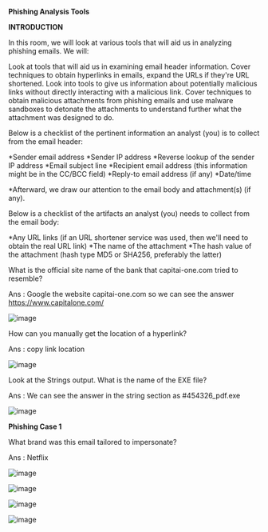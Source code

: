 **Phishing Analysis Tools**

**INTRODUCTION**

In this room, we will look at various tools that will aid us in analyzing phishing emails. We will: 

Look at tools that will aid us in examining email header information.
Cover techniques to obtain hyperlinks in emails, expand the URLs if they're URL shortened.
Look into tools to give us information about potentially malicious links without directly interacting with a malicious link.
Cover techniques to obtain malicious attachments from phishing emails and use malware sandboxes to detonate the attachments to understand further what the attachment was designed to do.

Below is a checklist of the pertinent information an analyst (you) is to collect from the email header:

*Sender email address
*Sender IP address
*Reverse lookup of the sender IP address
*Email subject line
*Recipient email address (this information might be in the CC/BCC field)
*Reply-to email address (if any)
*Date/time

*Afterward, we draw our attention to the email body and attachment(s) (if any).

Below is a checklist of the artifacts an analyst (you) needs to collect from the email body:

*Any URL links (if an URL shortener service was used, then we'll need to obtain the real URL link)
*The name of the attachment
*The hash value of the attachment (hash type MD5 or SHA256, preferably the latter)


What is the official site name of the bank that capitai-one.com tried to resemble?

Ans : Google the website capitai-one.com so we can see the answer https://www.capitalone.com/

![image](https://github.com/SURYASNAIR1/Cybersecurity-/assets/123303806/b5972a3e-2416-4b11-b462-ecb94c602148)

How can you manually get the location of a hyperlink?

Ans : copy link location

![image](https://github.com/SURYASNAIR1/Cybersecurity-/assets/123303806/e5deef05-d56b-4939-9007-89119eb1454b)


Look at the Strings output. What is the name of the EXE file?

Ans : We can see the answer in the string section as  #454326_pdf.exe

![image](https://github.com/SURYASNAIR1/Cybersecurity-/assets/123303806/4212456a-2d87-40e1-9a67-2170f898c52e)

**Phishing Case 1**

What brand was this email tailored to impersonate?

Ans : Netflix

![image](https://github.com/SURYASNAIR1/Cybersecurity-/assets/123303806/c8a8d226-1d51-49e0-a1f6-c1899d1edf8a)

![image](https://github.com/SURYASNAIR1/Cybersecurity-/assets/123303806/43e20c8f-2c71-49ba-835e-7210edb4c80e)

![image](https://github.com/SURYASNAIR1/Cybersecurity-/assets/123303806/983c0094-802b-40a5-8e67-3aa411226f2b)

![image](https://github.com/SURYASNAIR1/Cybersecurity-/assets/123303806/fcbf656a-30de-4442-9cbb-e725b9b93fa3)

